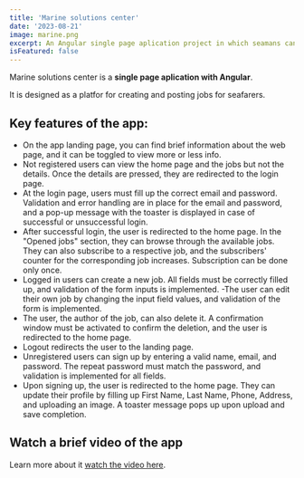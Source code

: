 ```yaml
---
title: 'Marine solutions center'
date: '2023-08-21'
image: marine.png
excerpt: An Angular single page aplication project in which seamans can find jobs. 
isFeatured: false
---
```



Marine solutions center is a **single page aplication with Angular**.

It is designed as a platfor for creating and posting jobs for seafarers. 

## Key features of the app:

- On the app landing page, you can find brief information about the web page, and it can be toggled to view more or less info.
- Not registered users can view the home page and the jobs but not the details. Once the details are pressed, they are redirected to the login page. 
- At the login page, users must fill up the correct email and password. Validation and error handling are in place for the email and password, and a pop-up message with the toaster is displayed in case of successful or unsuccessful login.
- After successful login, the user is redirected to the home page. In the "Opened jobs" section, they can browse through the available jobs. They can also subscribe to a respective job, and the subscribers' counter for the corresponding job increases. Subscription can be done only once. 
- Logged in users can create a new job. All fields must be correctly filled up, and validation of the form inputs is implemented.
-The user can edit their own job by changing the input field values, and validation of the form is implemented. 
- The user, the author of the job, can also delete it. A confirmation window must be activated to confirm the deletion, and the user is redirected to the home page.
- Logout redirects the user to the landing page. 
- Unregistered users can sign up by entering a valid name, email, and password. The repeat password must match the password, and validation is implemented for all fields. 
- Upon signing up, the user is redirected to the home page. They can update their profile by filling up First Name, Last Name, Phone, Address, and uploading an image. A toaster message pops up upon upload and save completion.




## Watch a brief video of the app

Learn more about it [watch the video here](https://www.youtube.com/watch?v=_qLGwOMNAx8).
